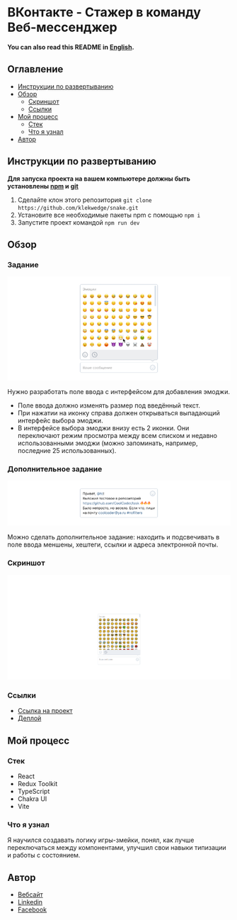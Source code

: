 # ВКонтакте - Стажер в команду Веб-мессенджер

**You can also read this README in [English](https://github.com/klekwedge/snake/blob/main/README.EN.md).**

## Оглавление

- [Инструкции по развертыванию](#инструкции-по-развертыванию)
- [Обзор](#обзор)
  - [Скриншот](#скриншот)
  - [Ссылки](#ссылки)
- [Мой процесс](#мой-процесс)
  - [Стек](#стек)
  - [Что я узнал](#что-я-узнал)
- [Автор](#автор)

## Инструкции по развертыванию

**Для запуска проекта на вашем компьютере должны быть установлены [npm](https://nodejs.org/en/) и [git](https://git-scm.com/downloads)**

1. Сделайте клон этого репозитория ```git clone https://github.com/klekwedge/snake.git```
2. Установите все необходимые пакеты npm с помощью ```npm i```
3. Запустите проект командой ```npm run dev```

## Обзор

### Задание
![Поле ввода с раскрытым интерфейсом выбора эмоджи](preview/emojipicker_expanded.png)

Нужно разработать поле ввода с интерфейсом для добавления эмоджи.

- Поле ввода должно изменять размер под введённый текст.
- При нажатии на иконку справа должен открываться выпадающий интерфейс выбора эмоджи.
- В интерфейсе выбора эмоджи внизу есть 2 иконки. Они переключают режим просмотра между всем списком и недавно использованными эмоджи (можно запоминать, например, последние 25 использованных).

### Дополнительное задание
![Поле ввода с подсвеченными элементами](preview/emojipicker_filled.png)

Можно сделать дополнительное задание: находить и подсвечивать в поле ввода меншены, хештеги, ссылки и адреса электронной почты.

### Скриншот
![Главный экран](./preview/screenshot.png)

### Ссылки

- [Ссылка на проект](https://github.com/klekwedge/snake)
- [Деплой](https://klekwedge-snake.vercel.app/)

## Мой процесс

### Стек

- React
- Redux Toolkit
- TypeScript
- Chakra UI
- Vite

### Что я узнал

Я научился создавать логику игры-змейки, понял, как лучше переключаться между компонентами, улучшил свои навыки типизации и работы с состоянием.

## Автор

- [Вебсайт](https://klekwedge-cv.vercel.app/)
- [Linkedin](https://www.linkedin.com/in/klekwedge/)
- [Facebook](https://www.facebook.com/klekwedge)
